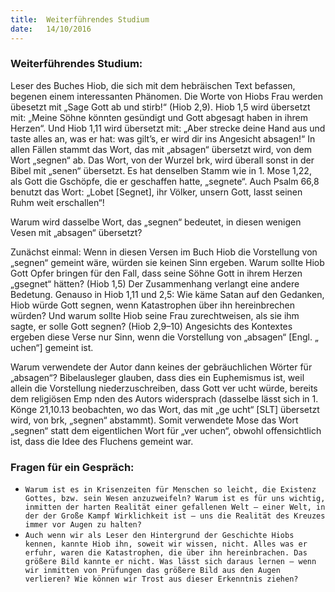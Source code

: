 ```yaml
---
title:  Weiterführendes Studium
date:   14/10/2016
---
```


### Weiterführendes Studium:

Leser des Buches Hiob, die sich mit dem hebräischen Text befassen, begenen einem interessanten Phänomen. Die Worte von Hiobs Frau werden übesetzt mit „Sage Gott ab und stirb!“ (Hiob 2,9). Hiob 1,5 wird übersetzt mit: „Meine Söhne könnten gesündigt und Gott abgesagt haben in ihrem Herzen“. Und Hiob 1,11 wird übersetzt mit: „Aber strecke deine Hand aus und taste alles an, was er hat: was gilt’s, er wird dir ins Angesicht absagen!“ In allen Fällen stammt das Wort, das mit „absagen“ übersetzt wird, von dem Wort „segnen“ ab. Das Wort, von der Wurzel brk, wird überall sonst in der Bibel mit „senen“ übersetzt. Es hat denselben Stamm wie in 1. Mose 1,22, als Gott die Gschöpfe, die er geschaffen hatte, „segnete“. Auch Psalm 66,8 benutzt das Wort: „Lobet [Segnet], ihr Völker, unsern Gott, lasst seinen Ruhm weit erschallen“!

Warum wird dasselbe Wort, das „segnen“ bedeutet, in diesen wenigen Vesen mit „absagen“ übersetzt?

Zunächst einmal: Wenn in diesen Versen im Buch Hiob die Vorstellung von „segnen“ gemeint wäre, würden sie keinen Sinn ergeben. Warum sollte Hiob Gott Opfer bringen für den Fall, dass seine Söhne Gott in ihrem Herzen „gsegnet“ hätten? (Hiob 1,5) Der Zusammenhang verlangt eine andere Bedetung. Genauso in Hiob 1,11 und 2,5: Wie käme Satan auf den Gedanken, Hiob würde Gott segnen, wenn Katastrophen über ihn hereinbrechen würden? Und warum sollte Hiob seine Frau zurechtweisen, als sie ihm sagte, er solle Gott segnen? (Hiob 2,9–10) Angesichts des Kontextes ergeben diese Verse nur Sinn, wenn die Vorstellung von „absagen“ [Engl. „ uchen“] gemeint ist.

Warum verwendete der Autor dann keines der gebräuchlichen Wörter für „absagen“? Bibelausleger glauben, dass dies ein Euphemismus ist, weil allein die Vorstellung niederzuschreiben, dass Gott ver ucht würde, bereits dem religiösen Emp nden des Autors widersprach (dasselbe lässt sich in 1. Könge 21,10.13 beobachten, wo das Wort, das mit „ge ucht“ [SLT] übersetzt wird, von brk, „segnen“ abstammt). Somit verwendete Mose das Wort „segnen“ statt dem eigentlichen Wort für „ver uchen“, obwohl offensichtlich ist, dass die Idee des Fluchens gemeint war.

### Fragen für ein Gespräch:
- `Warum ist es in Krisenzeiten für Menschen so leicht, die Existenz Gottes, bzw. sein Wesen anzuzweifeln? Warum ist es für uns wichtig, inmitten der harten Realität einer gefallenen Welt – einer Welt, in der der Große Kampf Wirklichkeit ist – uns die Realität des Kreuzes immer vor Augen zu halten?`
- `Auch wenn wir als Leser den Hintergrund der Geschichte Hiobs kennen, kannte Hiob ihn, soweit wir wissen, nicht. Alles was er erfuhr, waren die Katastrophen, die über ihn hereinbrachen. Das größere Bild kannte er nicht. Was lässt sich daraus lernen – wenn wir inmitten von Prüfungen das größere Bild aus den Augen verlieren? Wie können wir Trost aus dieser Erkenntnis ziehen?`